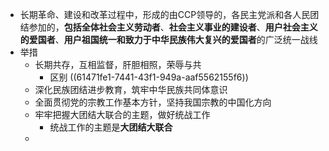 - 长期革命、建设和改革过程中，形成的由CCP领导的，各民主党派和各人民团结参加的，**包括全体社会主义劳动者**、**社会主义事业的建设者**、**用户社会主义的爱国者**、**用户祖国统一和致力于中华民族伟大复兴的爱国者**的广泛统一战线
- 举措
	- 长期共存，互相监督，肝胆相照，荣辱与共
		- 区别 ((61471fe1-7441-43f1-949a-aaf5562155f6))
	- 深化民族团结进步教育，筑牢中华民族共同体意识
	- 全面贯彻党的宗教工作基本方针，坚持我国宗教的中国化方向
	- 牢牢把握大团结大联合的主题，做好统战工作
		- 统战工作的主题是**大团结大联合**
	-